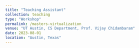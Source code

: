 ```yaml
---
title: "Teaching Assistant"
collection: teaching
type: "Workshop"
permalink: /masters-virtualization
venue: "UT Austin, CS Department, Prof. Vijay Chidambaram"
date: 2023-08-01
location: "Austin, Texas"
---
```


<!-- This is a description of a teaching experience. You can use markdown like any other post.

Heading 1
======

Heading 2
======

Heading 3
====== -->
